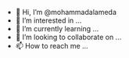 - 👋 Hi, I’m @mohammadalameda
- 👀 I’m interested in ...
- 🌱 I’m currently learning ...
- 💞️ I’m looking to collaborate on ...
- 📫 How to reach me ...

<!---
mohammadalameda/mohammadalameda is a ✨ special ✨ repository because its `README.md` (this file) appears on your GitHub profile.
You can click the Preview link to take a look at your changes.
--->
